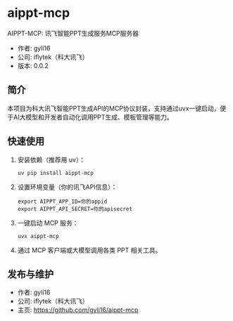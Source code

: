 # aippt-mcp

AIPPT-MCP: 讯飞智能PPT生成服务MCP服务器

- 作者: gyli16
- 公司: iflytek（科大讯飞）
- 版本: 0.0.2

## 简介

本项目为科大讯飞智能PPT生成API的MCP协议封装，支持通过uvx一键启动，便于AI大模型和开发者自动化调用PPT生成、模板管理等能力。

## 快速使用

1. 安装依赖（推荐用 uv）：
   ```
   uv pip install aippt-mcp
   ```

2. 设置环境变量（你的讯飞API信息）：
   ```
   export AIPPT_APP_ID=你的appid
   export AIPPT_API_SECRET=你的apisecret
   ```

3. 一键启动 MCP 服务：
   ```
   uvx aippt-mcp
   ```

4. 通过 MCP 客户端或大模型调用各类 PPT 相关工具。

## 发布与维护

- 作者: gyli16
- 公司: iflytek（科大讯飞）
- 主页: https://github.com/gyli16/aippt-mcp